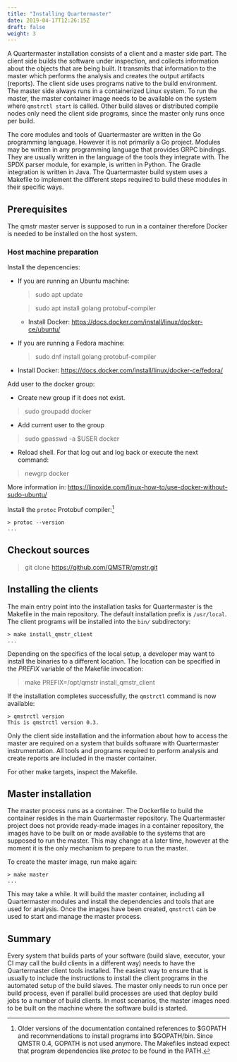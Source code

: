 ```yaml
---
title: "Installing Quartermaster"
date: 2019-04-17T12:26:15Z
draft: false
weight: 3
---
```


A Quartermaster installation consists of a client and a master side
part. The client side builds the software under inspection, and
collects information about the objects that are being built. It
transmits that information to the master which performs the analysis
and creates the output artifacts (reports). The client side uses
programs native to the build environment. The master side always runs
in a containerized Linux system. To run the master, the master
container image needs to be available on the system where `qmstrctl
start` is called. Other build slaves or distributed compile nodes only
need the client side programs, since the master only runs once per
build.

The core modules and tools of Quartermaster are written in the Go
programming language. However it is not primarily a Go
project. Modules may be written in any programming language that
provides GRPC bindings. They are usually written in the language of
the tools they integrate with. The SPDX parser module, for example, is
written in Python. The Gradle integration is written in Java. The
Quartermaster build system uses a Makefile to implement the different
steps required to build these modules in their specific ways.

## Prerequisites

The qmstr master server is supposed to run in a container therefore Docker is needed to be installed on the host system.

### Host machine preparation

Install the depencencies:

  - If you are running an Ubuntu machine:

    > sudo apt update

	> sudo apt install golang protobuf-compiler

    - Install Docker: https://docs.docker.com/install/linux/docker-ce/ubuntu/

  - If you are running a Fedora machine:

    > sudo dnf install golang protobuf-compiler

  - Install Docker: https://docs.docker.com/install/linux/docker-ce/fedora/


Add user to the docker group:
  - Create new group if it does not exist.

  > sudo groupadd docker

  -  Add current user to the group

  > sudo gpasswd -a $USER docker

  - Reload shell. For that log out and log back or execute the next command:

  > newgrp docker

  More information in:
  https://linoxide.com/linux-how-to/use-docker-without-sudo-ubuntu/

Install the `protoc` Protobuf compiler:[^gopath_deprecation]

	> protoc --version
	...


## Checkout sources

  > git clone https://github.com/QMSTR/qmstr.git

## Installing the clients

The main entry point into the installation tasks for Quartermaster is
the Makefile in the main repository. The default installation prefix is `/usr/local`.
The client programs will be installed into the `bin/` subdirectory:
  
	> make install_qmstr_client
	...

Depending on the specifics of the local setup, a developer may want to
install the binaries to a different location. The location can be specified in the
_PREFIX_ variable of the Makefile invocation:

  > make PREFIX=/opt/qmstr install_qmstr_client

If the installation completes successfully, the `qmstrctl` command is
now available:

	> qmstrctl version
	This is qmstrctl version 0.3.

Only the client side installation and the information about how to
access the master are required on a system that builds software with
Quartermaster instrumentation. All tools and programs required to
perform analysis and create reports are included in the master
container.

For other make targets, inspect the Makefile.

## Master installation

The master process runs as a container. The Dockerfile to build the
container resides in the main Quartermaster repository. The
Quartermaster project does not provide ready-made images in a
container repository, the images have to be built on or made available
to the systems that are supposed to run the master. This may change at
a later time, however at the moment it is the only mechanism to
prepare to run the master.

To create the master image, run make again:

	> make master
	...

This may take a while. It will build the master container, including
all Quartermaster modules and install the dependencies and tools that
are used for analysis. Once the images have been created, `qmstrctl`
can be used to start and manage the master process.

## Summary

Every system that builds parts of your software (build slave,
executor, your CI may call the build clients in a different way) needs
to have the Quartermaster client tools installed. The easiest way to
ensure that is usually to include the instructions to install the
client programs in the automated setup of the build slaves. The master
only needs to run once per build process, even if parallel build
processes are used that deploy build jobs to a number of build
clients. In most scenarios, the master images need to be built on the
machine where the software build is started.

[^gopath_deprecation]: Older versions of the documentation contained references to $GOPATH
    and recommendations to install programs into $GOPATH/bin. Since QMSTR 0.4,
    GOPATH is not used anymore. The Makefiles instead expect that program
    dependencies like _protoc_ to be found in the PATH.

